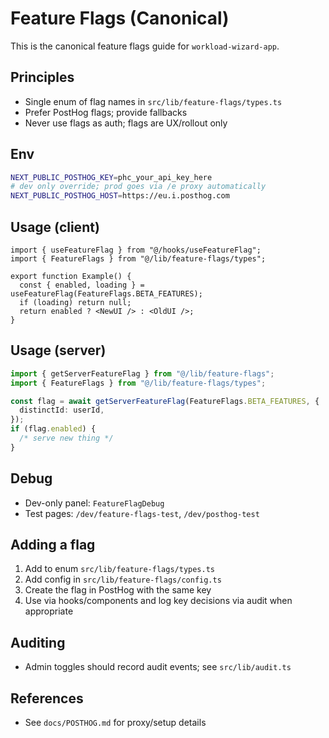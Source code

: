 # Feature Flags (Canonical)

This is the canonical feature flags guide for `workload-wizard-app`.

## Principles

- Single enum of flag names in `src/lib/feature-flags/types.ts`
- Prefer PostHog flags; provide fallbacks
- Never use flags as auth; flags are UX/rollout only

## Env

```bash
NEXT_PUBLIC_POSTHOG_KEY=phc_your_api_key_here
# dev only override; prod goes via /e proxy automatically
NEXT_PUBLIC_POSTHOG_HOST=https://eu.i.posthog.com
```

## Usage (client)

```tsx
import { useFeatureFlag } from "@/hooks/useFeatureFlag";
import { FeatureFlags } from "@/lib/feature-flags/types";

export function Example() {
  const { enabled, loading } = useFeatureFlag(FeatureFlags.BETA_FEATURES);
  if (loading) return null;
  return enabled ? <NewUI /> : <OldUI />;
}
```

## Usage (server)

```ts
import { getServerFeatureFlag } from "@/lib/feature-flags";
import { FeatureFlags } from "@/lib/feature-flags/types";

const flag = await getServerFeatureFlag(FeatureFlags.BETA_FEATURES, {
  distinctId: userId,
});
if (flag.enabled) {
  /* serve new thing */
}
```

## Debug

- Dev-only panel: `FeatureFlagDebug`
- Test pages: `/dev/feature-flags-test`, `/dev/posthog-test`

## Adding a flag

1. Add to enum `src/lib/feature-flags/types.ts`
2. Add config in `src/lib/feature-flags/config.ts`
3. Create the flag in PostHog with the same key
4. Use via hooks/components and log key decisions via audit when appropriate

## Auditing

- Admin toggles should record audit events; see `src/lib/audit.ts`

## References

- See `docs/POSTHOG.md` for proxy/setup details
